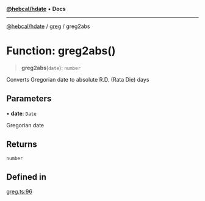 [**@hebcal/hdate**](../../../README.md) • **Docs**

***

[@hebcal/hdate](../../../globals.md) / [greg](../README.md) / greg2abs

# Function: greg2abs()

> **greg2abs**(`date`): `number`

Converts Gregorian date to absolute R.D. (Rata Die) days

## Parameters

• **date**: `Date`

Gregorian date

## Returns

`number`

## Defined in

[greg.ts:96](https://github.com/hebcal/hdate-js/blob/285f3b584b6b2fae587a29ebff92389be73806cb/src/greg.ts#L96)
